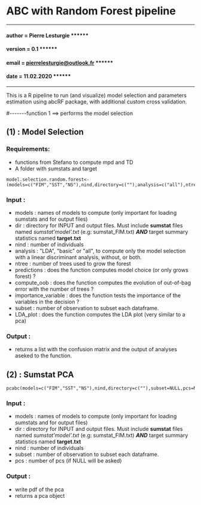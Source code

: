 # ABC with Random Forest pipeline 
--- 

####  author  = Pierre Lesturgie ****** ##
#### version = 0.1 ****** ##
####  email = pierrelesturgie@outlook.fr ****** ##
####  date = 11.02.2020 ****** ##

---

This is a R pipeline to run (and visualize) model selection and parameters estimation using abcRF package, with additional custom cross validation. 


#-------function 1 ==> performs the model selection

## (1) : Model Selection
### Requirements:
- functions from Stefano to compute mpd and TD
- A folder with sumstats and target

```
model.selection.random.forest<-(models=c("FIM","SST","NS"),nind,directory=c(""),analysis=c("all"),ntree=500,predictions=T,compute_oob=T,importance_variable=T,subset=NULL,LDA_plot=T)
```

### Input : 
- models : names of models to compute (only important for loading sumstats and for output files)
- dir : directory for INPUT and output files. Must include **sumstat** files named *sumstat'model'.txt* (e.g: sumstat_FIM.txt) ***AND*** target summary statistics named **target.txt**
- nind : number of individuals
- analysis : "LDA", "basic" or "all", to compute only the model selection with a linear discriminant analysis, without, or both.
- ntree : number of trees used to grow the forest
- predictions : does the function computes model choice (or only grows forest) ?
- compute_oob : does the function computes the evolution of out-of-bag error with the number of trees ?
- importance_variable : does the function tests the importance of the variables in the decision ?
- subset : number of observation to subset each dataframe.
- LDA_plot : does the function computes the LDA plot (very similar to a pca)
### Output : 
- returns a list with the confusion matrix and the output of analyses aseked to the function. 



## (2) : Sumstat PCA
```
pcabc(models=c("FIM","SST","NS"),nind,directory=c(""),subset=NULL,pcs=NULL)
```
### Input : 
- models : names of models to compute (only important for loading sumstats and for output files)
- dir : directory for INPUT and output files. Must include **sumstat** files named *sumstat'model'.txt* (e.g: sumstat_FIM.txt) ***AND*** target summary statistics named **target.txt**
- nind : number of individuals
- subset : number of observation to subset each dataframe.
- pcs : number of pcs (if NULL will be asked) 
### Output : 
- write pdf of the pca
- returns a pca object


